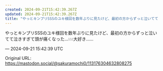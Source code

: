 ```yaml
---
created: 2024-09-21T15:42:39.267Z
updated: 2024-09-21T15:42:39.267Z
title: "やっとキンプリSSSのユキ様回を数年ぶりに見たけど、最初の方からずっと泣いてて泣きすぎて頭が痛くなった…💧💧💧大好き……[...]"
---
```


<p>やっとキンプリSSSのユキ様回を数年ぶりに見たけど、最初の方からずっと泣いてて泣きすぎて頭が痛くなった…💧💧💧大好き……</p>

&mdash; 2024-09-21 15:42:39 UTC

Original URL: https://mastodon.social/@sakuramochi0/113176304632808275
